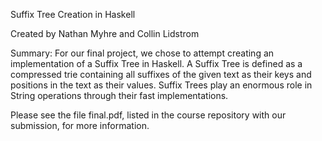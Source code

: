 Suffix Tree Creation in Haskell

Created by Nathan Myhre and Collin Lidstrom

Summary:
  For our final project, we chose to attempt creating an implementation of a Suffix Tree in Haskell. A Suffix Tree is defined as a compressed trie containing all suffixes of the given text as their keys and positions in the text as their values. Suffix Trees play an enormous role in String operations through their fast implementations. 
  
Please see the file final.pdf, listed in the course repository with our submission, for more information.
